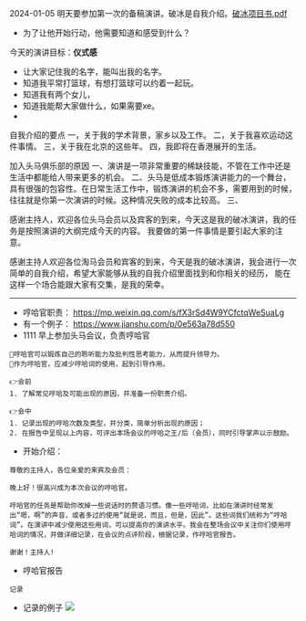 
2024-01-05 明天要参加第一次的备稿演讲。破冰是自我介绍。[破冰项目书.pdf](note/files/破冰项目书.pdf)
- 为了让他开始行动，他需要知道和感受到什么？


今天的演讲目标：**仪式感**
- 让大家记住我的名字，能叫出我的名字。
- 知道我平常打篮球，有想打篮球可以约着一起玩。
- 知道我有两个女儿，
- 知道我能帮大家做什么，如果需要xe。
- 


自我介绍的要点
一，关于我的学术背景，家乡以及工作。
二，关于我喜欢运动这件事情。
三，关于我在北京的这些年。
四，我即将在香港展开的生活。

加入头马俱乐部的原因
一、演讲是一项非常重要的稀缺技能，不管在工作中还是生活中都能给人带来更多的机会。
二、头马是低成本锻炼演讲能力的一个舞台，具有很强的包容性。在日常生活工作中，锻炼演讲的机会不多，需要用到的时候，往往就是你第一次演讲的时候。这种情况失败的成本比较高。
三、


感谢主持人，欢迎各位头马会员以及宾客的到来，今天这是我的破冰演讲，我的任务是按照演讲的大纲完成今天的内容。
我要做的第一件事情是要引起大家的注意。

感谢主持人欢迎各位淘马会员和宾客的到来，今天是我的破冰演讲，我会进行一次简单的自我介绍，希望大家能够从我的自我介绍里面找到和你相关的经历， 能在这样一个场合能跟大家有交集，是我的荣幸。


---
- 哼哈官职责： https://mp.weixin.qq.com/s/fX3rSd4W9YCfctqWeSuaLg
- 有一个例子： https://www.jianshu.com/p/0e563a78d550
- 1111 早上参加头马会议，负责哼哈官
```
🌟哼哈官可以锻炼自己的聆听能力及批判性思考能力，从而提升领导力。
🌟作为哼哈官，应减少哼哈词的使用，起到引导作用。

👉会前
1. 了解常见哼哈及可能出现的原因，并准备一份职责介绍。

👉会中
1. 记录出现的哼哈次数及类型，并分类，简单分析出现的原因；
2. 在报告中呈现以上内容，可评出本场会议的哼哈之王/后（会员），同时引导掌声以示鼓励。
```
- 开始介绍：
```
尊敬的主持人，各位亲爱的来宾及会员： 

晚上好！很高兴成为本次会议的哼哈官。 

哼哈官的任务是帮助你改掉一些说话时的赘语习惯。像一些哼哈词，比如在演讲时经常发出“嗯，啊”的声音，或者多过的使用“就是说，而且，但是，因此”。这些词我们统称为“哼哈词”。在演讲中减少使用这些用词，可以提高你的演讲水平。我会在整场会议中关注你们使用哼哈词的情况，并做详细记录，在会议的点评阶段，根据记录，作哼哈官报告。 

谢谢！主持人!
```
- 哼哈官报告
```
记录
```

* 记录的例子
![](note/files/Pasted%20image%2020231107152128.png)